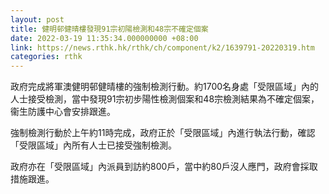 ```yaml
---
layout: post
title: 健明邨健晴樓發現91宗初陽檢測和48宗不確定個案
date: 2022-03-19 11:35:34.000000000 +08:00
link: https://news.rthk.hk/rthk/ch/component/k2/1639791-20220319.htm
categories: rthk
---
```


政府完成將軍澳健明邨健晴樓的強制檢測行動。約1700名身處「受限區域」內的人士接受檢測，當中發現91宗初步陽性檢測個案和48宗檢測結果為不確定個案，衞生防護中心會安排跟進。

強制檢測行動於上午約11時完成，政府正於「受限區域」內進行執法行動，確認「受限區域」內所有人士已接受強制檢測。

政府亦在「受限區域」內派員到訪約800戶，當中約80戶沒人應門，政府會採取措施跟進。
